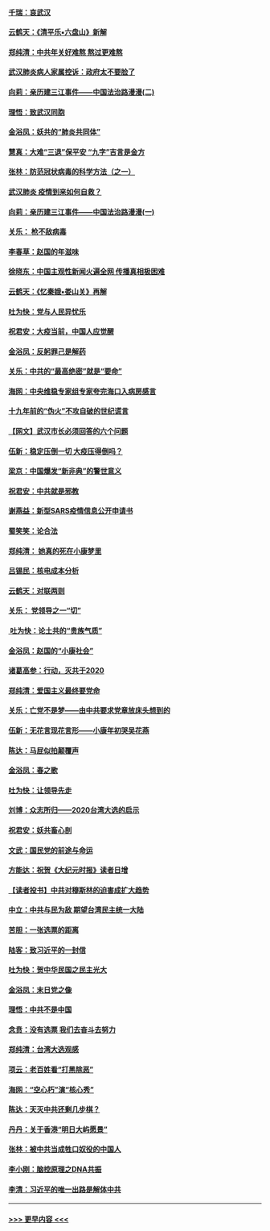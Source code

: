 #### [千瑞：哀武汉](../pages/nsc993/n11833647.md?t=01311033) 
#### [云鹤天：《清平乐▪六盘山》新解](../pages/nsc993/n11833611.md?t=01311033) 
#### [郑纯清：中共年关好难熬 熬过更难熬](../pages/nsc993/n11833489.md?t=01311033) 
#### [武汉肺炎病人家属控诉：政府太不要脸了](../pages/nsc993/n11833205.md?t=01311033) 
#### [向莉：亲历建三江事件——中国法治路漫漫(二)](../pages/nsc993/n11829102.md?t=01311033) 
#### [理悟：致武汉同胞](../pages/nsc993/n11831522.md?t=01311033) 
#### [金浴凤：妖共的“肺炎共同体”](../pages/nsc993/n11829448.md?t=01311033) 
#### [慧真：大难“三退”保平安 “九字”吉言是金方](../pages/nsc993/n11829501.md?t=01311033) 
#### [张林：防范冠状病毒的科学方法（之一）](../pages/nsc993/n11828618.md?t=01311033) 
#### [武汉肺炎 疫情到来如何自救？](../pages/nsc993/n11827632.md?t=01311033) 
#### [向莉：亲历建三江事件——中国法治路漫漫(一)](../pages/nsc993/n11827190.md?t=01311033) 
#### [关乐： 枪不敌病毒](../pages/nsc993/n11826746.md?t=01311033) 
#### [李春草：赵国的年滋味](../pages/nsc993/n11826321.md?t=01311033) 
#### [徐晓东：中国主观性新闻火遍全网 传播真相极困难](../pages/nsc993/n11826508.md?t=01311033) 
#### [云鹤天：《忆秦娥▪娄山关》再解](../pages/nsc993/n11824682.md?t=01311033) 
#### [吐为快：党与人民异忧乐](../pages/nsc993/n11824660.md?t=01311033) 
#### [祝君安：大疫当前，中国人应觉醒](../pages/nsc993/n11821946.md?t=01311033) 
#### [金浴凤：反躬罪己是解药](../pages/nsc993/n11820280.md?t=01311033) 
#### [关乐：中共的“最高绝密”就是“要命”](../pages/nsc993/n11816946.md?t=01311033) 
#### [海网：中央维稳专家组专家夸完海口入病房感言](../pages/nsc993/n11815138.md?t=01311033) 
#### [十九年前的“伪火”不攻自破的世纪谎言](../pages/nsc993/n11813238.md?t=01311033) 
#### [【网文】武汉市长必须回答的六个问题](../pages/nsc993/n11813848.md?t=01311033) 
#### [伍新：稳定压倒一切 大疫压得倒吗？](../pages/nsc993/n11812634.md?t=01311033) 
#### [梁京：中国爆发“新非典”的警世意义](../pages/nsc993/n11812554.md?t=01311033) 
#### [祝君安：中共就是邪教](../pages/nsc993/n11812431.md?t=01311033) 
#### [谢燕益：新型SARS疫情信息公开申请书](../pages/nsc993/n11808840.md?t=01311033) 
#### [蜀笑笑：论合法](../pages/nsc993/n11808064.md?t=01311033) 
#### [郑纯清： 她真的死在小康梦里](../pages/nsc993/n11806623.md?t=01311033) 
#### [吕锡民：核电成本分析](../pages/nsc993/n11806284.md?t=01311033) 
#### [云鹤天：对联两则](../pages/nsc993/n11805957.md?t=01311033) 
#### [关乐： 党领导之一“切”](../pages/nsc993/n11804505.md?t=01311033) 
#### [ 吐为快：论土共的“贵族气质”](../pages/nsc993/n11804490.md?t=01311033) 
#### [金浴凤：赵国的“小康社会”](../pages/nsc993/n11804452.md?t=01311033) 
#### [诸葛高参：行动，灭共于2020](../pages/nsc993/n11804120.md?t=01311033) 
#### [郑纯清：爱国主义最终要党命](../pages/nsc993/n11802197.md?t=01311033) 
#### [关乐：亡党不是梦——由中共要求党章放床头想到的](../pages/nsc993/n11802156.md?t=01311033) 
#### [伍新：无花言现花言形——小康年初哭吴花燕](../pages/nsc993/n11800044.md?t=01311033) 
#### [陈达：马屁似拍颠覆声](../pages/nsc993/n11800010.md?t=01311033) 
#### [金浴凤：春之歌](../pages/nsc993/n11797687.md?t=01311033) 
#### [吐为快：让领导先走](../pages/nsc993/n11797512.md?t=01311033) 
#### [刘博：众志所归——2020台湾大选的启示](../pages/nsc993/n11796878.md?t=01311033) 
#### [祝君安：妖共畜心剖](../pages/nsc993/n11794273.md?t=01311033) 
#### [文武：国民党的前途与命运](../pages/nsc993/n11794198.md?t=01311033) 
#### [方能达：祝贺《大纪元时报》读者日增](../pages/nsc993/n11793807.md?t=01311033) 
#### [【读者投书】中共对穆斯林的迫害成扩大趋势](../pages/nsc993/n11791371.md?t=01311033) 
#### [中立：中共与民为敌 期望台湾民主统一大陆](../pages/nsc993/n11790392.md?t=01311033) 
#### [苦胆：一张选票的距离](../pages/nsc993/n11788914.md?t=01311033) 
#### [陆客：致习近平的一封信](../pages/nsc993/n11788867.md?t=01311033) 
#### [吐为快：贺中华民国之民主光大](../pages/nsc993/n11788618.md?t=01311033) 
#### [金浴凤：末日党之像](../pages/nsc993/n11787475.md?t=01311033) 
#### [理悟：中共不是中国](../pages/nsc993/n11787463.md?t=01311033) 
#### [念贲：没有选票  我们去奋斗去努力](../pages/nsc993/n11787398.md?t=01311033) 
#### [郑纯清：台湾大选观感](../pages/nsc993/n11786210.md?t=01311033) 
#### [项云：老百姓看“打黑除恶”](../pages/nsc993/n11785398.md?t=01311033) 
#### [海网：“空心朽”演“核心秀”](../pages/nsc993/n11783874.md?t=01311033) 
#### [陈达：天灭中共还剩几步棋？](../pages/nsc993/n11783719.md?t=01311033) 
#### [丹丹：关于香港“明日大屿愿景”](../pages/nsc993/n11783273.md?t=01311033) 
#### [张林：被中共当成牲口奴役的中国人](../pages/nsc993/n11782397.md?t=01311033) 
#### [李小刚：脑控原理之DNA共振](../pages/nsc993/n11780962.md?t=01311033) 
#### [李清：习近平的唯一出路是解体中共](../pages/nsc993/n11780866.md?t=01311033) 

----
#### [ >>> 更早内容 <<< ](../indexes/nsc993-earlier.md)
